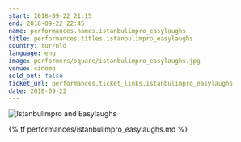 ```yaml
---
start: 2018-09-22 21:15
end: 2018-09-22 22:45
name: performances.names.istanbulimpro_easylaughs
title: performances.titles.istanbulimpro_easylaughs
country: tur/nld
language: eng
image: performers/square/istanbulimpro_easylaughs.jpg
venue: cinema
sold_out: false
ticket_url: performances.ticket_links.istanbulimpro_easylaughs
date: 2018-09-22
---
```


<picture>
    <source media="(min-width: 1200px)" srcset="{% asset performers/wide/istanbulimpro_easylaughs.jpg @path %}">
    <source media="(min-width: 768px)" srcset="{% asset performers/wide/istanbulimpro_easylaughs.jpg @path %}">
    <img src="{% asset performers/square/istanbulimpro_easylaughs.jpg @path %}" alt="Istanbulimpro and Easylaughs">
</picture>

{% tf performances/istanbulimpro_easylaughs.md %}
